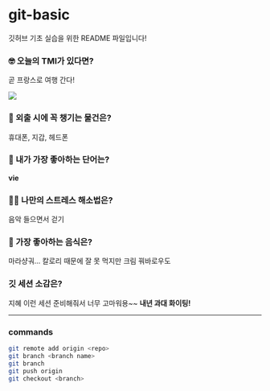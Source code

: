 # git-basic
깃허브 기초 실습을 위한 README 파일입니다!

### 🤓 오늘의 TMI가 있다면?
곧 프랑스로 여행 간다!
<p></p>
<img src="https://encrypted-tbn3.gstatic.com/licensed-image?q=tbn:ANd9GcR_F5Yih4auLQgiDDhZttJpj6PuRaVIfn9BNuBDG9OzsvI6vC7W9igne_SuSAV7bkTsixsfdaV-c7nz2NlLgqWsDjwwC2CadFPkvTGUgw"/>

### 🎒 외출 시에 꼭 챙기는 물건은?
휴대폰, 지갑, 헤드폰

### 🤙 내가 가장 좋아하는 단어는?
**vie**

### 🧘‍♀️ 나만의 스트레스 해소법은?
음악 들으면서 걷기

### 🍧 가장 좋아하는 음식은?
마라샹궈... 칼로리 때문에 잘 못 먹지만 크림 꿔바로우도

### 깃 세션 소감은?
지혜 이런 세션 준비해줘서 너무 고마워용~~ **내년 과대 화이팅!**

***

### commands
```bash
git remote add origin <repo>
git branch <branch name>
git branch 
git push origin
git checkout <branch>
```

